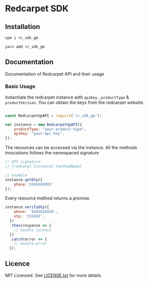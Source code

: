 # Redcarpet SDK

## Installation

```bash
npm i rc_sdk_gm
```

```bash
yarn add rc_sdk_gm
```
## Documentation

Documentation of Redcarpet API and their usage 

### Basic Usage

Instantiate the redcarpet instance with `apiKey` , `productType` & `productVersion`. You can obtain the keys from the redcarpet website.

```js

const RedcarpetUpAPI = require('rc_sdk_gm');

var instance = new RedcarpetUpAPI({
    productType: "your-product-type",
    apiKey: "your-api-key",
});
```

The resources can be accessed via the instance. All the methods invocations follows the namespaced signature

```js
// API signature
// {redcarpt Instance}.{methodName}

// example
instance.getOtp({
    phone:'XXXXXXXXXX'
});
```

Every resource method returns a promise.

```js
instance.verifyOtp({
    phone: 'XXXXXXXXXX',
    otp: '234343',
  })
  .then(response => {
    // handle success
  })
  .catch(error => {
    // handle error
  });
```

## Licence

MIT Licensed. See [LICENSE.txt](LICENSE.txt) for more details
